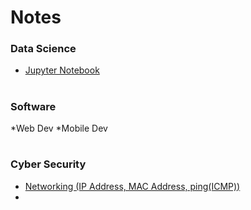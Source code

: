 # Notes

### Data Science
* [Jupyter Notebook](https://github.com/HarukiMiya/Notes/blob/main/topics/jupyter.md)
#

### Software
*Web Dev
*Mobile Dev

#

### Cyber Security 
* [Networking (IP Address, MAC Address, ping(ICMP))](https://github.com/HarukiMiya/Notes/blob/main/topics/networking.md)
* 

